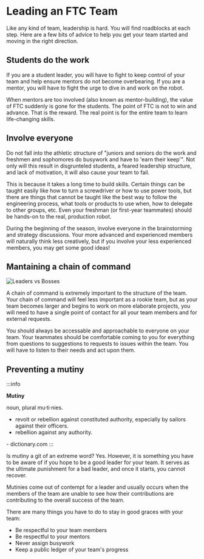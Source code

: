 # Leading an FTC Team

Like any kind of team, leadership is hard. You will find roadblocks at each step. Here are a few bits of advice to help you get your team started and moving in the right direction.

## Students do the work

If you are a student leader, you will have to fight to keep control of your team and help ensure mentors do not become overbearing. If you are a mentor, you will have to fight the urge to dive in and work on the robot.

When mentors are too involved (also known as mentor-building), the value of FTC suddenly is gone for the students. The point of FTC is not to win and advance. That is the reward. The real point is for the entire team to learn life-changing skills.

## Involve everyone

Do not fall into the athletic structure of "juniors and seniors do the work and freshmen and sophomores do busywork and have to 'earn their keep'". Not only will this result in disgrunteled students, a feared leadership structure, and lack of motivation, it will also cause your team to fail.

This is because it takes a long time to build skills. Certain things can be taught easily like how to turn a screwdriver or how to use power tools, but there are things that cannot be taught like the best way to follow the engineering process, what tools or products to use when, how to delegate to other groups, etc. Even your freshman (or first-year teammates) should be hands-on to the real, production robot.

During the beginning of the season, involve everyone in the brainstorming and strategy discussions. Your more advanced and experienced members will naturally think less creatively, but if you involve your less experienced members, you may get some good ideas!

## Mantaining a chain of command

![Leaders vs Bosses](https://www.fleekitsolutions.com/wp-content/uploads/2020/04/boss-vs-leader.png)

A chain of command is extremely important to the structure of the team. Your chain of command will feel less important as a rookie team, but as your team becomes larger and begins to work on more elaborate projects, you will need to have a single point of contact for all your team members and for external requests.

You should always be accessable and approachable to everyone on your team. Your teammates should be comfortable coming to you for everything from questions to suggestions to requests to issues within the team. You will have to listen to their needs and act upon them.

## Preventing a mutiny

:::info

**Mutiny**

noun, plural mu·ti·nies.

- revolt or rebellion against constituted authority, especially by sailors against their officers.
- rebellion against any authority.

\- dictionary.com
:::

Is mutiny a git of an extreme word? Yes. However, it is something you have to be aware of if you hope to be a good leader for your team. It serves as the ultimate punishment for a bad leader, and once it starts, you cannot recover.

Mutinies come out of contempt for a leader and usually occurs when the members of the team are unable to see how their contributions are contributing to the overall success of the team.

There are many things you have to do to stay in good graces with your team:

- Be respectful to your team members
- Be respectful to your mentors
- Never assign busywork
- Keep a public ledger of your team's progress
